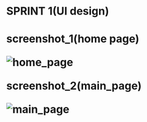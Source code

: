 <h1><B>SPRINT 1(UI design)</B><h1>
<p>screenshot_1(home page)</p>

![home_page](https://user-images.githubusercontent.com/89471037/200649819-6907751a-8068-4c5b-aa0f-f653c10b7248.jpg)


<p>screenshot_2(main_page)</p>

![main_page](https://user-images.githubusercontent.com/89471037/200649306-da6222e6-cf8b-483f-ba0e-211aa9bb8c08.jpg)

